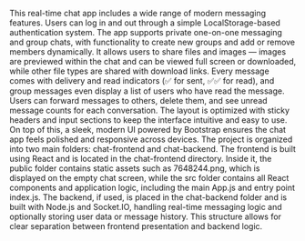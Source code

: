 This real-time chat app includes a wide range of modern messaging features. Users can log in and out through a simple LocalStorage-based authentication system. The app supports private one-on-one messaging and group chats, with functionality to create new groups and add or remove members dynamically. It allows users to share files and images — images are previewed within the chat and can be viewed full screen or downloaded, while other file types are shared with download links. Every message comes with delivery and read indicators (✅ for sent, ✅✅ for read), and group messages even display a list of users who have read the message. Users can forward messages to others, delete them, and see unread message counts for each conversation. The layout is optimized with sticky headers and input sections to keep the interface intuitive and easy to use. On top of this, a sleek, modern UI powered by Bootstrap ensures the chat app feels polished and responsive across devices.
The project is organized into two main folders: chat-frontend and chat-backend. The frontend is built using React and is located in the chat-frontend directory. Inside it, the public folder contains static assets such as 7648244.png, which is displayed on the empty chat screen, while the src folder contains all React components and application logic, including the main App.js and entry point index.js. The backend, if used, is placed in the chat-backend folder and is built with Node.js and Socket.IO, handling real-time messaging logic and optionally storing user data or message history. This structure allows for clear separation between frontend presentation and backend logic.
